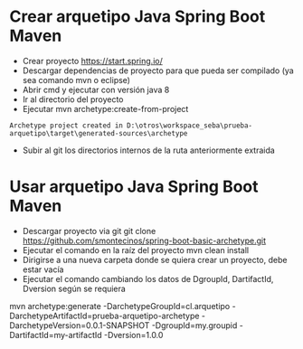 # Crear arquetipo Java Spring Boot Maven

* Crear proyecto https://start.spring.io/
* Descargar dependencias de proyecto para que pueda ser compilado (ya sea comando mvn o eclipse)
* Abrir cmd y ejecutar con versión java 8
* Ir al directorio del proyecto
* Ejecutar mvn archetype:create-from-project
```
Archetype project created in D:\otros\workspace_seba\prueba-arquetipo\target\generated-sources\archetype
```
* Subir al git los directorios internos de la ruta anteriormente extraida

# Usar arquetipo Java Spring Boot Maven

* Descargar proyecto via git
git clone https://github.com/smontecinos/spring-boot-basic-archetype.git
* Ejecutar el comando en la raíz del proyecto
mvn clean install
* Dirigirse a una nueva carpeta donde se quiera crear un proyecto, debe estar vacía
* Ejecutar el comando cambiando los datos de DgroupId, DartifactId, Dversion según se requiera

mvn archetype:generate -DarchetypeGroupId=cl.arquetipo -DarchetypeArtifactId=prueba-arquetipo-archetype -DarchetypeVersion=0.0.1-SNAPSHOT -DgroupId=my.groupid -DartifactId=my-artifactId -Dversion=1.0.0
